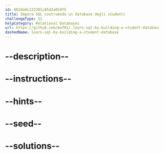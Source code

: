 ```yaml
---
id: 602da0c222201c65d2a019f5
title: Impara SQL costruendo un database degli studenti
challengeType: 12
helpCategory: Relational Databases
url: https://github.com/moT01/.learn-sql-by-building-a-student-database
dashedName: learn-sql-by-building-a-student-database
---
```


# --description--

# --instructions--

# --hints--

# --seed--

# --solutions--

